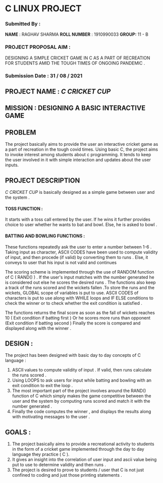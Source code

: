 
# C LINUX PROJECT

### Submitted By :
**NAME** : RAGHAV SHARMA
**ROLL NUMBER** : 1910990033
**GROUP:** 11 - B

### PROJECT PROPOSAL AIM : 
DESIGNING A SIMPLE CRICKET GAME IN C AS A PART OF RECREATION FOR STUDENTS AMID THE TOUGH TIMES OF ONGOING PANDEMIC .

### Submission Date : 31 / 08 / 2021

## PROJECT NAME : *C CRICKET CUP*

## MISSION : DESIGNING A BASIC INTERACTIVE GAME


## PROBLEM

The project basically aims to provide the user an interactive cricket game as a part of recreation in the tough covid times.
Using basic C, the project aims to invoke interest among students about c programming. It tends to keep the user involved in it
 with simple interaction and updates about the user inputs.

## PROJECT DESCRIPTION

*C CRICKET CUP* is basically designed as a simple game between user and the system .

#### TOSS FUNCTION :

It starts with a toss call entered by the user. If he wins it further provides choice to user whether he wants to bat and bowl.
Else, he is asked to bowl .

#### BATTING AND BOWLING FUNCTIONS :

These functions repeatedly ask the user to enter a number between 1-6 .
Taking input as character, ASCII CODES have been used to compute validity of input, and then procede (if valid) by converting them to runs .
Else, it conveys to user that his input is not valid and continues

The scoring scheme is implemented through the use of RANDOM function of C ( RAND() ) . If the user's input matches with the number generated
he is considered out else he scores the desired runs .
The functions also keep a track of the runs scored and the wickets fallen .To store the runs and the wickets, GLOBAL scope of variables is put to use.
ASCII CODES of characters is put to use along with WHILE loops and IF ELSE conditions to check the winner or to check whether the exit condition is 
satisfied .

The functions returns the final score as soon as the fall of wickets reaches 10 ( Exit condition if batting first ) Or he scores more runs than opponent
(Exit condition if batting second )
Finally the score is compared and displayed along with the winner .

## DESIGN :

The project has been designed with basic day to day concepts of C language :
1. ASCII values to compute validity of input . If valid, then runs calculate the runs scored .
2. Using LOOPS to ask users for input while batting and bowling with an exit condition to exit the loop .
3. The most important part of the project involves around the RAND() function of C which simply makes the game competitive between the user and the system
   by computing runs scored and match it with the number generated .
4. Finally the code computes the winner , and displays the results along with motivating messages to the user .

## GOALS :
1. The project basically aims to provide a recreational activity to students in the form of a cricket game implemented through the day to day language they
   practice ( C ).
2. It gives an insight into the correlation of user input and ascii value being put to use to determine validity and then runs .
3. The project is desired to prove to students / user that C is not just confined to coding and just those printing statements .

